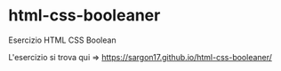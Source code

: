 # html-css-booleaner
Esercizio HTML CSS Boolean

L'esercizio si trova qui => https://sargon17.github.io/html-css-booleaner/
